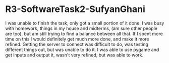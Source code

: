 # R3-SoftwareTask2-SufyanGhani

I was unable to finish the task, only got a small portion of it done. I was busy with homework, things in my house and midterms, (am sure other people are too), but am still trying to find a balance between all that. If I spent more time on this I would definitely get much more done, and make it more refined. Getting the server to connect was difficult to do, was testing different things out, but was unable to do it. I was able to use pygame and get inputs and output it, wasn't very refined, but was able to work.
